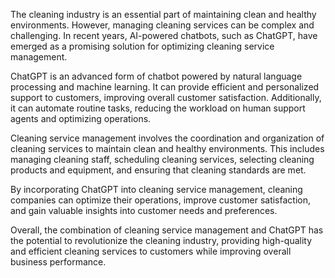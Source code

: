 
The cleaning industry is an essential part of maintaining clean and healthy environments. However, managing cleaning services can be complex and challenging. In recent years, AI-powered chatbots, such as ChatGPT, have emerged as a promising solution for optimizing cleaning service management.

ChatGPT is an advanced form of chatbot powered by natural language processing and machine learning. It can provide efficient and personalized support to customers, improving overall customer satisfaction. Additionally, it can automate routine tasks, reducing the workload on human support agents and optimizing operations.

Cleaning service management involves the coordination and organization of cleaning services to maintain clean and healthy environments. This includes managing cleaning staff, scheduling cleaning services, selecting cleaning products and equipment, and ensuring that cleaning standards are met.

By incorporating ChatGPT into cleaning service management, cleaning companies can optimize their operations, improve customer satisfaction, and gain valuable insights into customer needs and preferences.

Overall, the combination of cleaning service management and ChatGPT has the potential to revolutionize the cleaning industry, providing high-quality and efficient cleaning services to customers while improving overall business performance.
